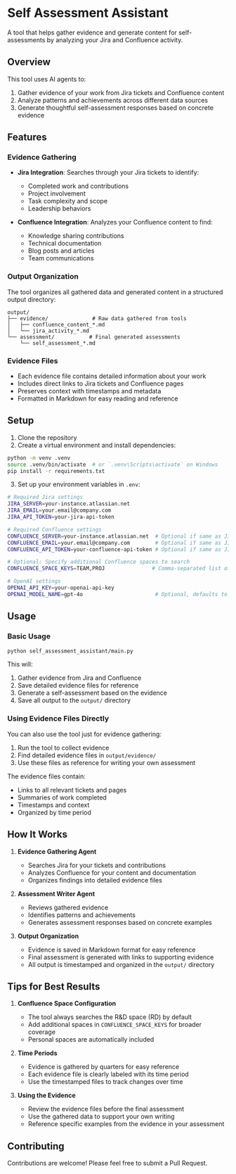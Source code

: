 # Self Assessment Assistant

A tool that helps gather evidence and generate content for self-assessments by analyzing your Jira and Confluence activity.

## Overview

This tool uses AI agents to:
1. Gather evidence of your work from Jira tickets and Confluence content
2. Analyze patterns and achievements across different data sources
3. Generate thoughtful self-assessment responses based on concrete evidence

## Features

### Evidence Gathering
- **Jira Integration**: Searches through your Jira tickets to identify:
  - Completed work and contributions
  - Project involvement
  - Task complexity and scope
  - Leadership behaviors

- **Confluence Integration**: Analyzes your Confluence content to find:
  - Knowledge sharing contributions
  - Technical documentation
  - Blog posts and articles
  - Team communications

### Output Organization
The tool organizes all gathered data and generated content in a structured output directory:
```
output/
├── evidence/              # Raw data gathered from tools
│   ├── confluence_content_*.md
│   └── jira_activity_*.md
└── assessment/           # Final generated assessments
    └── self_assessment_*.md
```

### Evidence Files
- Each evidence file contains detailed information about your work
- Includes direct links to Jira tickets and Confluence pages
- Preserves context with timestamps and metadata
- Formatted in Markdown for easy reading and reference

## Setup

1. Clone the repository
2. Create a virtual environment and install dependencies:
```bash
python -m venv .venv
source .venv/bin/activate  # or `.venv\Scripts\activate` on Windows
pip install -r requirements.txt
```

3. Set up your environment variables in `.env`:
```bash
# Required Jira settings
JIRA_SERVER=your-instance.atlassian.net
JIRA_EMAIL=your.email@company.com
JIRA_API_TOKEN=your-jira-api-token

# Required Confluence settings
CONFLUENCE_SERVER=your-instance.atlassian.net  # Optional if same as JIRA_SERVER
CONFLUENCE_EMAIL=your.email@company.com        # Optional if same as JIRA_EMAIL
CONFLUENCE_API_TOKEN=your-confluence-api-token # Optional if same as JIRA_API_TOKEN

# Optional: Specify additional Confluence spaces to search
CONFLUENCE_SPACE_KEYS=TEAM,PROJ               # Comma-separated list of space keys

# OpenAI settings
OPENAI_API_KEY=your-openai-api-key
OPENAI_MODEL_NAME=gpt-4o                       # Optional, defaults to gpt-4o
```

## Usage

### Basic Usage
```bash
python self_assessment_assistant/main.py
```

This will:
1. Gather evidence from Jira and Confluence
2. Save detailed evidence files for reference
3. Generate a self-assessment based on the evidence
4. Save all output to the `output/` directory

### Using Evidence Files Directly
You can also use the tool just for evidence gathering:
1. Run the tool to collect evidence
2. Find detailed evidence files in `output/evidence/`
3. Use these files as reference for writing your own assessment

The evidence files contain:
- Links to all relevant tickets and pages
- Summaries of work completed
- Timestamps and context
- Organized by time period

## How It Works

1. **Evidence Gathering Agent**
   - Searches Jira for your tickets and contributions
   - Analyzes Confluence for your content and documentation
   - Organizes findings into detailed evidence files

2. **Assessment Writer Agent**
   - Reviews gathered evidence
   - Identifies patterns and achievements
   - Generates assessment responses based on concrete examples

3. **Output Organization**
   - Evidence is saved in Markdown format for easy reference
   - Final assessment is generated with links to supporting evidence
   - All output is timestamped and organized in the `output/` directory

## Tips for Best Results

1. **Confluence Space Configuration**
   - The tool always searches the R&D space (RD) by default
   - Add additional spaces in `CONFLUENCE_SPACE_KEYS` for broader coverage
   - Personal spaces are automatically included

2. **Time Periods**
   - Evidence is gathered by quarters for easy reference
   - Each evidence file is clearly labeled with its time period
   - Use the timestamped files to track changes over time

3. **Using the Evidence**
   - Review the evidence files before the final assessment
   - Use the gathered data to support your own writing
   - Reference specific examples from the evidence in your assessment

## Contributing

Contributions are welcome! Please feel free to submit a Pull Request.
